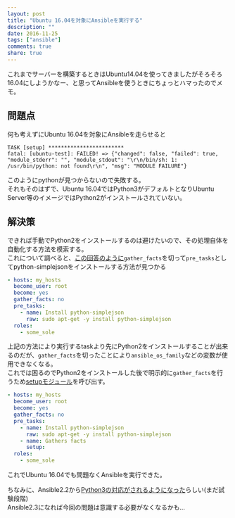 ```yaml
---
layout: post
title: "Ubuntu 16.04を対象にAnsibleを実行する"
description: ""
date: 2016-11-25
tags: ["ansible"]
comments: true
share: true
---
```


これまでサーバーを構築するときはUbuntu14.04を使ってきましたがそろそろ16.04にしようかなー、と思ってAnsibleを使うときにちょっとハマったのでメモ。

## 問題点
何も考えずにUbuntu 16.04を対象にAnsibleを走らせると

```
TASK [setup] ************************
fatal: [ubuntu-test]: FAILED! => {"changed": false, "failed": true, "module_stderr": "", "module_stdout": "\r\n/bin/sh: 1: /usr/bin/python: not found\r\n", "msg": "MODULE FAILURE"}
```

このようにpythonが見つからないので失敗する。  
それもそのはずで、Ubuntu 16.04ではPython3がデフォルトとなりUbuntu Server等のイメージではPython2がインストールされていない。

## 解決策
できれば手動でPython2をインストールするのは避けたいので、その処理自体を自動化する方法を模索する。  
これについて調べると、[この回答のように](http://stackoverflow.com/a/34402816)`gather_facts`を切って`pre_tasks`としてpython-simplejsonをインストールする方法が見つかる

```yaml
- hosts: my_hosts
  become_user: root
  become: yes
  gather_facts: no
  pre_tasks:
    - name: Install python-simplejson
      raw: sudo apt-get -y install python-simplejson
  roles:
    - some_sole
```

上記の方法により実行するtaskより先にPython2をインストールすることが出来るのだが、`gather_facts`を切ったことにより`ansible_os_family`などの変数が使用できなくなる。  
これでは困るのでPython2をインストールした後で明示的に`gather_facts`を行うため[setupモジュール](http://docs.ansible.com/ansible/setup_module.html)を呼び出す。

```yaml
- hosts: my_hosts
  become_user: root
  become: yes
  gather_facts: no
  pre_tasks:
    - name: Install python-simplejson
      raw: sudo apt-get -y install python-simplejson
    - name: Gathers facts
      setup:
  roles:
    - some_sole
```

これでUbuntu 16.04でも問題なくAnsibleを実行できた。


ちなみに、Ansible2.2から[Python3の対応がされるようになった](http://docs.ansible.com/ansible/python_3_support.html)らしい(まだ試験段階)  
Ansible2.3になれば今回の問題は意識する必要がなくなるかも...
